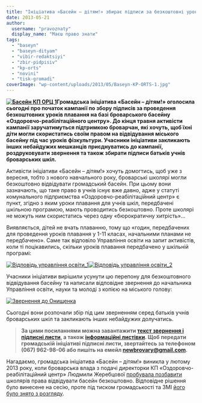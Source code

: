 ```yaml
---
title: "Ініціатива «Басейн – дітям!» збирає підписи за безкоштовні уроки плавання для школярів"
date: 2013-05-21
author: 
  username: "pravoznaty"
  display_name: "Маєш право знати"
tags: 
  - "baseyn"
  - "baseyn-dityam"
  - "vibir-redaktsiyi"
  - "zbir-pidpisiv"
  - "kp-orts"
  - "novini"
  - "tisk-gromadi"
coverImage: "wp-content/uploads/2013/05/Baseyn-KP-ORTS-1.jpg"
---
```


**[![Басейн КП ОРЦ 1](https://mpz.brovary.org/wp-content/uploads/2013/05/Baseyn-KP-ORTS-1.jpg)](https://mpz.brovary.org/wp-content/uploads/2013/05/Baseyn-KP-ORTS-1.jpg)Громадська ініціатива «Басейн – дітям!» оголосила сьогодні про початок кампанії по збору підписів за проведення безкоштовних уроків плавання на базі броварського басейну «Оздоровчо-реабілітаційного центру». До кінця травня активісти кампанії заручатимуться підтримкою броварчан, які хочуть, щоб їхні діти могли скористатись своїм правом на відвідування міського басейну під час уроків фізкультури. Учасники ініціативи закликають інших небайдужих мешканців приєднуватись до кампанії, роздруковувати звернення та також збирати підписи батьків учнів броварських шкіл.**

Активісти ініціативи «Басейн – дітям!» хочуть домогтись, щоб уже з вересня, тобто з нового навчального року, броварські школярі могли безкоштовно відвідувати громадський басейн. При цьому вони зазначають, що таке право в учнів існує вже давно, адже у статуті комунального підприємства «Оздоровчо-реабілітаційний центр» є пункт, згідно з яким уроки плавання для учнів шкіл, передбачені шкільною програмою, мають проводитись безкоштовно. Проте школярі не можуть ним скористатись через одну «бюрократичну хитрість»…

Виявляється, дітей не вчать плаванню, тому що «годин, передбачених для проведення уроків плавання у 1-11 класах, начальними планами не передбачено». Саме так відповіло Управління освіти на запит активістів, коли ті поцікавились, скільки уроків плавання передбачено у шкільній програмі:

[![Відповідь управління освіти_1](https://mpz.brovary.org/wp-content/uploads/2013/05/Vidpovid-upravlinnya-osviti_1.jpg)](https://mpz.brovary.org/wp-content/uploads/2013/05/Vidpovid-upravlinnya-osviti_1.jpg)[![Відповідь управління освіти_2](https://mpz.brovary.org/wp-content/uploads/2013/05/Vidpovid-upravlinnya-osviti_2.jpg)](https://mpz.brovary.org/wp-content/uploads/2013/05/Vidpovid-upravlinnya-osviti_2.jpg)

Учасники ініціативи вирішили усунути цю перепону для безкоштовного відвідування басейну та написали відповідне звернення до начальника Управління освіти, науки та молоді з копією на міського голову:

[![Звернення до Онищенка](https://mpz.brovary.org/wp-content/uploads/2013/05/Zvernennya-do-Onishhenka.png)](https://mpz.brovary.org/wp-content/uploads/2013/05/Zvernennya-do-Onishhenka.png)

Сьогодні вони розпочали збір під цим зверненням серед батьків учнів броварських шкіл та закликають інших небайдужих долучатись.

> **За цими посиланнями можна завантажити [текст звернення і підписні листи](https://mpz.brovary.org/wp-content/uploads/2013/05/Zvernennya-do-Onishhenka-onlayn.docx), а також [інформаційні листівки](https://mpz.brovary.org/wp-content/uploads/2013/05/Listivka-Baseyn-Onishhenko.docx). Щоб передати громадській ініціативі підписні листи, звертайтесь за телефоном (067) 962-98-06 або пишіть на емейл [newbrovary@gmail.com](mailto:newbrovary@gmail.com).**

Нагадаємо, громадська ініціатива «Басейн – дітям!» виникла у лютому 2013 року, коли броварська влада з подачі директорки КП «Оздоровчо-реабілітаційний центр» Людмили Жеребцової [пробувала позбавити](https://mpz.brovary.org/deputati-planuyut-ostatochno-zabrati-baseyn-u-shkolyariv/) школярів права відвідувати басейн безкоштовно. Відповідне рішення було винесене на сесію, проте під тиском громадськості та ЗМІ [його було знято з розгляду](https://mpz.brovary.org/deputati-ne-riziknuli-zabrati-baseyn-u-brovarchan/).
